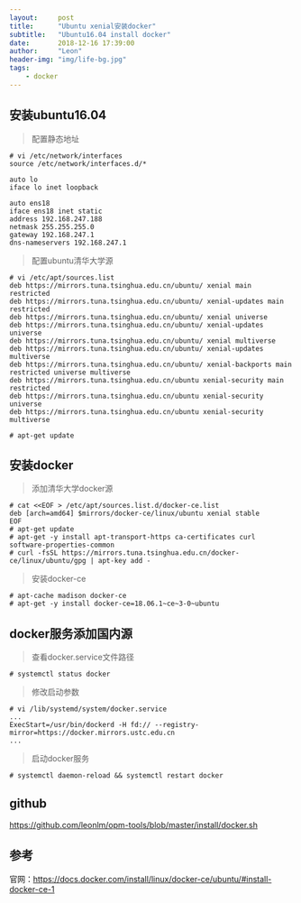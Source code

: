 ```yaml
---
layout:     post
title:      "Ubuntu xenial安装docker"
subtitle:   "Ubuntu16.04 install docker"
date:       2018-12-16 17:39:00
author:     "Leon"
header-img: "img/life-bg.jpg"
tags:
    - docker
---
```



## 安装ubuntu16.04

> 配置静态地址

```
# vi /etc/network/interfaces
source /etc/network/interfaces.d/*

auto lo
iface lo inet loopback

auto ens18 
iface ens18 inet static 
address 192.168.247.188
netmask 255.255.255.0
gateway 192.168.247.1
dns-nameservers 192.168.247.1
```

> 配置ubuntu清华大学源

```
# vi /etc/apt/sources.list
deb https://mirrors.tuna.tsinghua.edu.cn/ubuntu/ xenial main restricted
deb https://mirrors.tuna.tsinghua.edu.cn/ubuntu/ xenial-updates main restricted
deb https://mirrors.tuna.tsinghua.edu.cn/ubuntu/ xenial universe
deb https://mirrors.tuna.tsinghua.edu.cn/ubuntu/ xenial-updates universe
deb https://mirrors.tuna.tsinghua.edu.cn/ubuntu/ xenial multiverse
deb https://mirrors.tuna.tsinghua.edu.cn/ubuntu/ xenial-updates multiverse
deb https://mirrors.tuna.tsinghua.edu.cn/ubuntu/ xenial-backports main restricted universe multiverse
deb https://mirrors.tuna.tsinghua.edu.cn/ubuntu xenial-security main restricted
deb https://mirrors.tuna.tsinghua.edu.cn/ubuntu xenial-security universe
deb https://mirrors.tuna.tsinghua.edu.cn/ubuntu xenial-security multiverse

# apt-get update
```


## 安装docker

> 添加清华大学docker源

```
# cat <<EOF > /etc/apt/sources.list.d/docker-ce.list
deb [arch=amd64] $mirrors/docker-ce/linux/ubuntu xenial stable
EOF
# apt-get update
# apt-get -y install apt-transport-https ca-certificates curl software-properties-common
# curl -fsSL https://mirrors.tuna.tsinghua.edu.cn/docker-ce/linux/ubuntu/gpg | apt-key add -
```

> 安装docker-ce

```
# apt-cache madison docker-ce
# apt-get -y install docker-ce=18.06.1~ce~3-0~ubuntu
```


## docker服务添加国内源

> 查看docker.service文件路径

```
# systemctl status docker
```

> 修改启动参数

```
# vi /lib/systemd/system/docker.service
...
ExecStart=/usr/bin/dockerd -H fd:// --registry-mirror=https://docker.mirrors.ustc.edu.cn
...
```

> 启动docker服务

```
# systemctl daemon-reload && systemctl restart docker
```


## github
https://github.com/leonlm/opm-tools/blob/master/install/docker.sh



## 参考
官网：https://docs.docker.com/install/linux/docker-ce/ubuntu/#install-docker-ce-1





